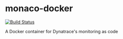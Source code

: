 # monaco-docker

[![Build Status](https://drone.sablecliff.com/api/badges/cavejay/monaco-docker/status.svg)](https://drone.sablecliff.com/cavejay/monaco-docker)

A Docker container for Dynatrace's monitoring as code
